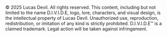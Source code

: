 © 2025 Lucas Devil. All rights reserved.
This content, including but not limited to the name D.I.V.I.D.E, logo, lore, characters, and visual design, is the intellectual property of Lucas Devil.
Unauthorized use, reproduction, redistribution, or imitation of any kind is strictly prohibited.
D.I.V.I.D.E™ is a claimed trademark. Legal action will be taken against infringement.

